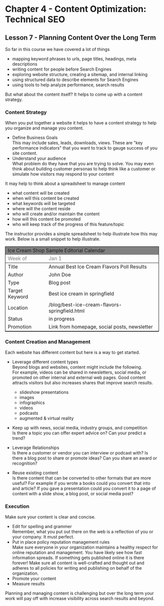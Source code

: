 # Chapter 4 - Content Optimization: Technical SEO
## Lesson 7 - Planning Content Over the Long Term

So far in this course we have covered a lot of things
- mapping keyword phrases to urls, page titles, headings, meta descriptions
- writing content for people before Search Engines
- exploring website structure, creating a sitemap, and internal linking
- using structured data to describe elements for Search Engines
- using tools to help analyze performance, search results

But what about the content itself? It helps to come up with a content strategy.

### Content Strategy
When you put together a website it helps to have a content strategy to help you organize and manage you content.
- Define Business Goals<br>
  This may include sales, leads, downloads, views. These are "key performance indicators" that you want to track to gauge success of you site content.
- Understand your audience<br>
  What problem do they have that you are trying to solve. You may even think about building customer personas to help think like a customer or simulate how visitors may respond to your content

It may help to think about a spreadsheet to manage content
- what content will be created
- when will this content be created
- what keywords will be targeted
- where will the content reside
- who will create and/or maintain the content
- how will this content be promoted
- who will keep track of the progress of this feature/topic

The instructor provides a simple spreadsheet to help illustrate how this may work. Below is a small snippet to help illustrate.

<table style="border:1px solid black">
<thead>
<tr style="background-color:gray"><td colspan="2">Ice Cream Shop Sample Editorial Calendar</td></tr>
<tr style="color:gray"><td>Week of</td><td>Jan 1</td></tr>
</thead>
<tbody>
<tr><td>Title            </td><td>  Annual Best Ice Cream Flavors Poll Results</td></tr>
<tr><td>  Author         </td><td>John Doe   </td><tr>
<tr><td>  Type           </td><td>Blog post  </td><tr>
<tr><td>  Target Keyword </td><td>Best ice cream in springfield  </td><tr>
<tr><td>  Location       </td><td>/blog/best-ice-cream-flavors-springfield.html  </td><tr>
<tr><td>  Status         </td><td>in progress  </td><tr>
<tr><td>  Promotion      </td><td>Link from homepage, social posts, newsletter  </td><tr>
</tbody>
</table>

### Content Creation and Management
Each website has different content but here is a way to get started.
- Leverage different content types<br>
  Beyond blogs and websites, content might include the following.<br>
  For example, videos can be shared in newsletters, social media, or promoted on other internal and external web pages. Good content attracts visitors but also increases shares that improve search results.
  - slideshow presentations
  - images
  - infographics
  - videos
  - podcasts
  - augmented & virtual reality

- Keep up with news, social media, industry groups, and competition<br>
  Is there a topic you can offer expert advice on? Can your predict a trend?

- Leverage Relationships<br>
  Is there a customer or vendor you can interview or podcast with? Is there a blog post to share or promote ideas? Can you share an award or recognition?

- Reuse existing content<br>
  Is there content that can be converted to other formats that are more useful? For example if you wrote a books could you convert that into and article? If you gave a presentation could you convert it to a page of content with a slide show, a blog post, or social media post?


### Execution
Make sure your content is clear and concise.
- Edit for spelling and grammer<br>
  Remember, what you put out there on the web is a reflection of you or your company. It must perfect.
- Put in place policy reputation management rules<br>
  Make sure everyone in your organization maintains a healthy respect for online reputation and management. You have likely see how fast information spreads. If something gets published online it is there forever! Make sure all content is well-crafted and thought out and adheres to all policies for writing and publishing on behalf of the organization.
- Promote your content
- Measure results


Planning and managing content is challenging but over the long term your work will pay off with increase visibility across search results and beyond.
